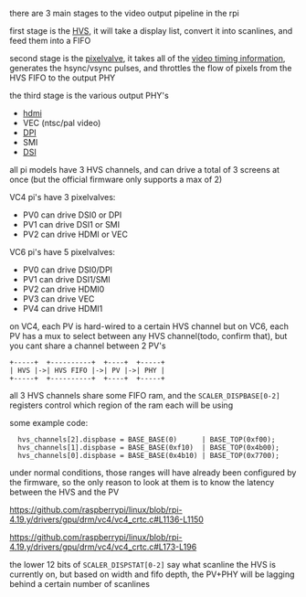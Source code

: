 there are 3 main stages to the video output pipeline in the rpi

first stage is the [HVS](https://blog.benjdoherty.com/2019/05/21/Exploring-Hardware-Compositing-With-the-Raspberry-Pi/), it will take a display list, convert it into scanlines, and feed them into a FIFO

second stage is the [pixelvalve](pixelvalve.md), it takes all of the [video timing information](https://wiki.osdev.org/Video_Signals_And_Timing), generates the hsync/vsync pulses, and throttles the flow of pixels from the HVS FIFO to the output PHY

the third stage is the various output PHY's
* [hdmi](hdmi.md)
* VEC (ntsc/pal video)
* [DPI](https://www.raspberrypi.org/documentation/hardware/raspberrypi/dpi/README.md)
* SMI
* [DSI](https://www.raspberrypi.org/documentation/hardware/display/README.md)

all pi models have 3 HVS channels, and can drive a total of 3 screens at once (but the official firmware only supports a max of 2)

VC4 pi's have 3 pixelvalves:
* PV0 can drive DSI0 or DPI
* PV1 can drive DSI1 or SMI
* PV2 can drive HDMI or VEC

VC6 pi's have 5 pixelvalves:
* PV0 can drive DSI0/DPI
* PV1 can drive DSI1/SMI
* PV2 can drive HDMI0
* PV3 can drive VEC
* PV4 can drive HDMI1

on VC4, each PV is hard-wired to a certain HVS channel
but on VC6, each PV has a mux to select between any HVS channel(todo, confirm that), but you cant share a channel between 2 PV's


```
+-----+  +----------+  +----+  +-----+
| HVS |->| HVS FIFO |->| PV |->| PHY |
+-----+  +----------+  +----+  +-----+
```

all 3 HVS channels share some FIFO ram, and the `SCALER_DISPBASE[0-2]` registers control which region of the ram each will be using

some example code:
```
  hvs_channels[2].dispbase = BASE_BASE(0)      | BASE_TOP(0xf00);
  hvs_channels[1].dispbase = BASE_BASE(0xf10)  | BASE_TOP(0x4b00);
  hvs_channels[0].dispbase = BASE_BASE(0x4b10) | BASE_TOP(0x7700);
```
under normal conditions, those ranges will have already been configured by the firmware, so the only reason to look at them is to know the latency between the HVS and the PV

https://github.com/raspberrypi/linux/blob/rpi-4.19.y/drivers/gpu/drm/vc4/vc4_crtc.c#L1136-L1150

https://github.com/raspberrypi/linux/blob/rpi-4.19.y/drivers/gpu/drm/vc4/vc4_crtc.c#L173-L196

the lower 12 bits of `SCALER_DISPSTAT[0-2]` say what scanline the HVS is currently on, but based on width and fifo depth, the PV+PHY will be lagging behind a certain number of scanlines
